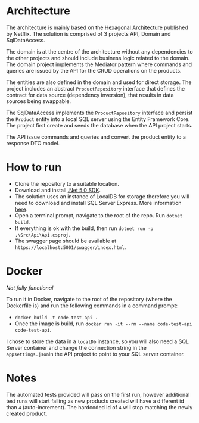 # Architecture
The architecture is mainly based on the [Hexagonal Architecture](https://netflixtechblog.com/tagged/hexagonal-architecture) published by Netflix. The solution is comprised of 3 projects API, Domain and SqlDataAccess. 

The domain is at the centre of the architecture without any dependencies to the other projects and should include business logic related to the domain. The domain project implements the Mediator pattern where commands and queries are issued by the API for the CRUD operations on the products.

The entities are also defined in the domain and used for direct storage. The project includes an abstract `ProductRepository` interface that defines the contract for data source (dependency inversion), that results in data sources being swappable.

The SqlDataAccess implements the `ProductRepository` interface and persist the `Product` entity into a local SQL server using the Entity Framework Core. The project first create and seeds the database when the API project starts.

The API issue commands and queries and convert the product entity to a response DTO model.

# How to run
- Clone the repository to a suitable location.
- Download and install [.Net 5.0 SDK](https://dotnet.microsoft.com/download/dotnet/5.0).
- The solution uses an instance of LocalDB for storage therefore you will need to download and install SQL Server Express. More information [here](https://docs.microsoft.com/en-us/sql/database-engine/configure-windows/sql-server-express-localdb?view=sql-server-ver15#install-localdb).
- Open a terminal prompt, navigate to the root of the repo. Run `dotnet build`. 
- If everything is ok with the build, then run `dotnet run -p .\Src\Api\Api.csproj`.
- The swagger page should be available at `https://localhost:5001/swagger/index.html`.

# Docker
*Not fully functional*

To run it in Docker, navigate to the root of the repository (where the Dockerfile is) and run the following commands in a command prompt:
- `docker build -t code-test-api .`
- Once the image is build, run `docker run -it --rm --name code-test-api code-test-api`.

I chose to store the data in a `localDb` instance, so you will also need a SQL Server container and change the connection string in the `appsettings.json`in the API project to point to your SQL server container.

# Notes
The automated tests provided will pass on the first run, however additional test runs will start failing as new products created will have a different id than `4` (auto-increment). The hardcoded id of `4` will stop matching the newly created product.
